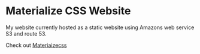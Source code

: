 Materialize CSS Website
=========
My website currently hosted as a static website using Amazons web service S3 and route 53.


Check out [Materiaizecss](http://materializecss.com/)


